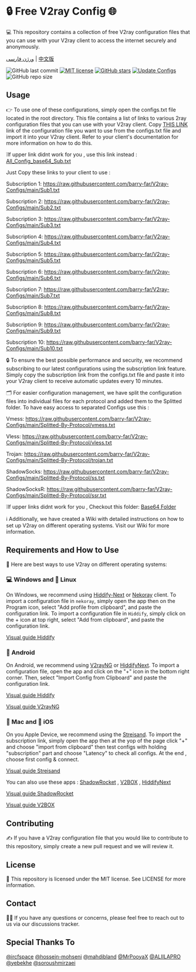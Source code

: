 # 🔒 Free V2ray Config 🌐
💻 This repository contains a collection of free V2ray configuration files that you can use with your V2ray client to access the internet securely and anonymously.

[ورژن فارسی](https://github.com/barry-far/V2ray-Configs/blob/main/Persian-README.md) | [中文版](https://github.com/barry-far/V2ray-Configs/blob/main/Chinese-README.md)

![GitHub last commit](https://img.shields.io/github/last-commit/barry-far/V2ray-Configs.svg) [![MIT license](https://img.shields.io/badge/License-MIT-blue.svg)](https://lbesson.mit-license.org/) [![GitHub stars](https://img.shields.io/github/stars/barry-far/V2ray-Configs.svg)](https://github.com/barry-far/V2ray-Configs/stargazers) [![Update Configs](https://github.com/barry-far/V2ray-Configs/actions/workflows/main.yml/badge.svg)](https://github.com/barry-far/V2ray-Configs/actions/workflows/main.yml) ![GitHub repo size](https://img.shields.io/github/repo-size/barry-far/V2ray-Configs)  




## Usage
👉 To use one of these configurations, simply open the configs.txt file located in the root directory. This file contains a list of links to various 2ray configuration files that you can use with your V2ray client. Copy [THIS LINK](https://raw.githubusercontent.com/barry-far/V2ray-Configs/main/All_Configs_Sub.txt) link of the configuration file you want to use from the configs.txt file and import it into your V2ray client. Refer to your client's documentation for more information on how to do this.

❕If upper link didnt work for you , use this link instead : [All_Config_base64_Sub.txt](https://raw.githubusercontent.com/barry-far/V2ray-Configs/main/All_Configs_base64_Sub.txt)

Just Copy these links to your client to use :

Subscription 1: https://raw.githubusercontent.com/barry-far/V2ray-Configs/main/Sub1.txt

Subscription 2: https://raw.githubusercontent.com/barry-far/V2ray-Configs/main/Sub2.txt

Subscription 3: https://raw.githubusercontent.com/barry-far/V2ray-Configs/main/Sub3.txt

Subscription 4: https://raw.githubusercontent.com/barry-far/V2ray-Configs/main/Sub4.txt

Subscription 5: https://raw.githubusercontent.com/barry-far/V2ray-Configs/main/Sub5.txt

Subscription 6: https://raw.githubusercontent.com/barry-far/V2ray-Configs/main/Sub6.txt

Subscription 7: https://raw.githubusercontent.com/barry-far/V2ray-Configs/main/Sub7.txt

Subscription 8: https://raw.githubusercontent.com/barry-far/V2ray-Configs/main/Sub8.txt

Subscription 9: https://raw.githubusercontent.com/barry-far/V2ray-Configs/main/Sub9.txt

Subscription 10: https://raw.githubusercontent.com/barry-far/V2ray-Configs/main/Sub10.txt

🔒 To ensure the best possible performance and security, we recommend subscribing to our latest configurations using the subscription link feature. Simply copy the subscription link from the configs.txt file and paste it into your V2ray client to receive automatic updates every 10 minutes.

🗂️ For easier configuration management, we have split the configuration files into individual files for each protocol and added them to the Splitted folder. To have easy access to separated Configs use this : 

Vmess: https://raw.githubusercontent.com/barry-far/V2ray-Configs/main/Splitted-By-Protocol/vmess.txt

Vless: https://raw.githubusercontent.com/barry-far/V2ray-Configs/main/Splitted-By-Protocol/vless.txt

Trojan: https://raw.githubusercontent.com/barry-far/V2ray-Configs/main/Splitted-By-Protocol/trojan.txt

ShadowSocks: https://raw.githubusercontent.com/barry-far/V2ray-Configs/main/Splitted-By-Protocol/ss.txt

ShadowSocksR: https://raw.githubusercontent.com/barry-far/V2ray-Configs/main/Splitted-By-Protocol/ssr.txt

❕If upper links didnt work for you , Checkout this folder: [Base64 Folder](https://github.com/barry-far/V2ray-Configs/tree/dev/Base64)

ℹ️ Additionally, we have created a Wiki with detailed instructions on how to set up V2ray on different operating systems. Visit our Wiki for more information.

## Requirements and How to Use
📲 Here are best ways to use V2ray on different operating systems:

### 💻 Windows and 🐧 Linux
On Windows, we recommend using [Hiddify-Next](https://github.com/hiddify/hiddify-next) or [Nekoray](https://github.com/MatsuriDayo/nekoray) client. To import a configuration file in `nekoray`, simply open the app then on the Program icon, select "Add profile from clipboard", and paste the configuration link. To import a configuration file in `Hiddify`, simply click on the + icon at top right, select "Add from clipboard", and paste the configuration link.

[Visual guide Hiddify](https://github.com/hiddify/Hiddify-Manager/wiki/Tutorial-for-HiddifyNext-app#adding-a-profile-to-the-app)


### 🤖 Android
On Android, we recommend using [V2rayNG](https://github.com/2dust/v2rayNG) or [HiddifyNext](https://github.com/hiddify/hiddify-next/releases). To import a configuration file, open the app and click on the "+" icon in the bottom right corner. Then, select "Import Config from Clipboard" and paste the configuration link.

[Visual guide Hiddify](https://github.com/hiddify/Hiddify-Manager/wiki/Tutorial-for-HiddifyNext-app#adding-a-profile-to-the-app)

[Visual guide V2rayNG](https://github.com/hiddify/Hiddify-Manager/wiki/Tutorial-for-V2rayNG-app#add-configs-to-the-app)


### 🍎 Mac and 📱 iOS
On you Apple Device, we recommend using the [Streisand](https://apps.apple.com/us/app/streisand/id6450534064). To import the subscription link, simply open the app then at the yop of the page click "+" and choose "import from clipboard" then test configs with holding "subscription" part and choose "Latency" to check all configs. At the end , choose first config & connect.

[Visual guide Streisand](https://github.com/hiddify/Hiddify-Manager/wiki/Tutorial-for-Streisand#add-subscription-link)


You can also use these apps : [ShadowRocket](https://apps.apple.com/ca/app/shadowrocket/id932747118) , [V2BOX](https://apps.apple.com/us/app/v2box-v2ray-client/id6446814690) , [HiddifyNext](https://github.com/hiddify/hiddify-next/releases)

[Visual guide ShadowRocket](https://github.com/hiddify/Hiddify-Manager/wiki/Tutorial-for-ShadowRocket-app#add-subscription-link-to-the-app)

[Visual guide V2BOX](https://github.com/hiddify/Hiddify-Manager/wiki/Tutorial-for-V2Box-app#add-subscription-links-to-the-app)

## Contributing
✍️ If you have a V2ray configuration file that you would like to contribute to this repository, simply create a new pull request and we will review it.

## License
📝 This repository is licensed under the MIT license. See LICENSE for more information.

## Contact
🙋‍♀️ If you have any questions or concerns, please feel free to reach out to us via our discussions tracker.

## Special Thanks To
[@ircfspace](https://github.com/MrPooyaX)
[@hossein-mohseni](https://github.com/hossein-mohseni)
[@mahdibland](https://github.com/mahdibland)
[@MrPooyaX](https://github.com/MrPooyaX)
[@ALIILAPRO](https://github.com/ALIILAPRO)
[@yebekhe](https://github.com/yebekhe)
[@soroushmirzaei](https://github.com/soroushmirzaei)
